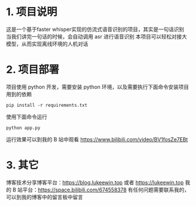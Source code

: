 # 1. 项目说明
这是一个基于faster whisper实现的仿流式语音识别的项目，其实是一句话识别
当我们讲完一句话的时候，会自动调用 asr 进行语音识别
本项目可以轻松对接大模型，从而实现离线环境的人机对话
# 2. 项目部署
项目使用 python 开发，需要安装 python 环境，以及需要执行下面命令安装项目用到的依赖
```shell
pip install -r requirements.txt
```
使用下面命令运行
```shell
python app.py
```
运行效果可以到我的 B 站中观看 https://www.bilibili.com/video/BV1fosZe7EBt
# 3. 其它
博客技术分享博客平台：https://blog.lukeewin.top 或者 https://lukeewin.top
我的 B 站平台：https://space.bilibili.com/674558378
有任何问题需要联系我的，可以到我的博客中的留言板中留言